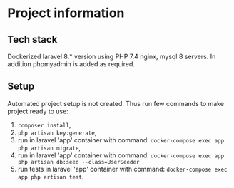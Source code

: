 # Project information

## Tech stack

Dockerized laravel 8.* version using PHP 7.4 nginx, mysql 8 servers. In addition phpmyadmin is added as required.

## Setup

Automated project setup is not created. Thus run few commands to make project ready to use:
1. `composer install`,
2. `php artisan key:generate`,
3. run in laravel 'app' container with command: `docker-compose exec app php artisan migrate`,
4. run in laravel 'app' container with command: `docker-compose exec app php artisan db:seed --class=UserSeeder`
5. run tests in laravel 'app' container with command: `docker-compose exec app php artisan test`.
